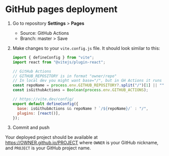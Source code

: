 # GitHub pages deployment

1. Go to repository **Settings** > **Pages**

   - Source: GitHub Actions
   - Branch: master > Save

2. Make changes to your `vite.config.js` file. It should look similar to this:

   ```js
   import { defineConfig } from "vite";
   import react from "@vitejs/plugin-react";
   
   // GitHub Actions
   // GITHUB_REPOSITORY is in format "owner/repo"
   // In local dev you might want base="/", but in GH Actions it runs in GITHUB_ACTIONS env.
   const repoName = process.env.GITHUB_REPOSITORY?.split("/")[1] || "";
   const isGithubActions = Boolean(process.env.GITHUB_ACTIONS);
   
   // https://vite.dev/config/
   export default defineConfig({
     base: isGithubActions && repoName ? `/${repoName}/` : "/",
     plugins: [react()],
   });
   
   ```

3. Commit and push



Your deployed project should be available at https://OWNER.github.io/PROJECT where `OWNER` is your GitHub nickname, and `PROJECT` is your GitHub project name.